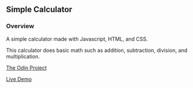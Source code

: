 ## Simple Calculator

### Overview

A simple calculator made with Javascript, HTML, and CSS.

This calculator does basic math such as addition, subtraction, division, and multiplication.

[The Odin Project](https://www.theodinproject.com/courses/foundations/lessons/calculator)

[Live Demo](https://prosperitty.github.io/simple-calculator/)



